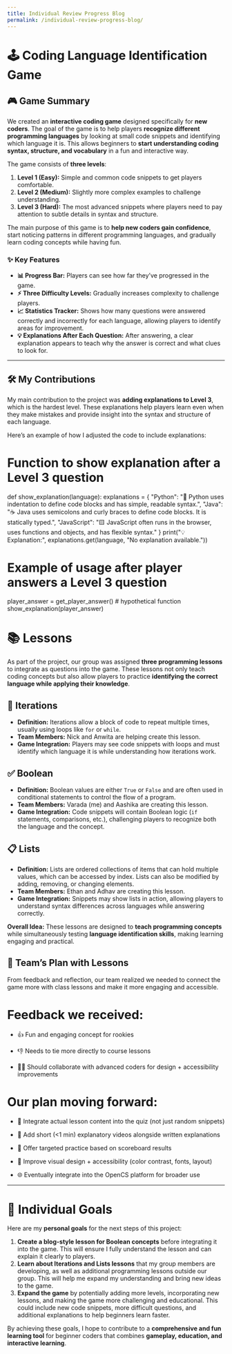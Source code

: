 ```yaml
---
title: Individual Review Progress Blog
permalink: /individual-review-progress-blog/
---
```

# 🕹️ Coding Language Identification Game

## 🎮 Game Summary 

We created an **interactive coding game** designed specifically for **new coders**. The goal of the game is to help players **recognize different programming languages** by looking at small code snippets and identifying which language it is. This allows beginners to **start understanding coding syntax, structure, and vocabulary** in a fun and interactive way.  

The game consists of **three levels**:  

1. **Level 1 (Easy):** Simple and common code snippets to get players comfortable.  
2. **Level 2 (Medium):** Slightly more complex examples to challenge understanding.  
3. **Level 3 (Hard):** The most advanced snippets where players need to pay attention to subtle details in syntax and structure.  

The main purpose of this game is to **help new coders gain confidence**, start noticing patterns in different programming languages, and gradually learn coding concepts while having fun.  

### ✨ Key Features

- **📊 Progress Bar:** Players can see how far they’ve progressed in the game.  
- **⚡ Three Difficulty Levels:** Gradually increases complexity to challenge players.  
- **📈 Statistics Tracker:** Shows how many questions were answered correctly and incorrectly for each language, allowing players to identify areas for improvement.  
- **💡 Explanations After Each Question:** After answering, a clear explanation appears to teach why the answer is correct and what clues to look for.  

---

## 🛠️ My Contributions

My main contribution to the project was **adding explanations to Level 3**, which is the hardest level. These explanations help players learn even when they make mistakes and provide insight into the syntax and structure of each language.  

Here’s an example of how I adjusted the code to include explanations:

# Function to show explanation after a Level 3 question
def show_explanation(language):
    explanations = {
        "Python": "🐍 Python uses indentation to define code blocks and has simple, readable syntax.",
        "Java": "☕ Java uses semicolons and curly braces to define code blocks. It is statically typed.",
        "JavaScript": "🟨 JavaScript often runs in the browser, uses functions and objects, and has flexible syntax."
    }
    print("💡 Explanation:", explanations.get(language, "No explanation available."))

# Example of usage after player answers a Level 3 question
player_answer = get_player_answer()  # hypothetical function
show_explanation(player_answer)

# 📚 Lessons

As part of the project, our group was assigned **three programming lessons** to integrate as questions into the game. These lessons not only teach coding concepts but also allow players to practice **identifying the correct language while applying their knowledge**.

## 🔁 Iterations

- **Definition:** Iterations allow a block of code to repeat multiple times, usually using loops like `for` or `while`.
- **Team Members:** Nick and Anwita are helping create this lesson.
- **Game Integration:** Players may see code snippets with loops and must identify which language it is while understanding how iterations work.

## ✅ Boolean

- **Definition:** Boolean values are either `True` or `False` and are often used in conditional statements to control the flow of a program.
- **Team Members:** Varada (me) and Aashika are creating this lesson.
- **Game Integration:** Code snippets will contain Boolean logic (`if` statements, comparisons, etc.), challenging players to recognize both the language and the concept.

## 📋 Lists

- **Definition:** Lists are ordered collections of items that can hold multiple values, which can be accessed by index. Lists can also be modified by adding, removing, or changing elements.
- **Team Members:** Ethan and Adhav are creating this lesson.
- **Game Integration:** Snippets may show lists in action, allowing players to understand syntax differences across languages while answering correctly.

**Overall Idea:** These lessons are designed to **teach programming concepts** while simultaneously testing **language identification skills**, making learning engaging and practical.

## 🤝 Team’s Plan with Lessons

From feedback and reflection, our team realized we needed to connect the game more with class lessons and make it more engaging and accessible.

# Feedback we received:

- 👍 Fun and engaging concept for rookies

- 👎 Needs to tie more directly to course lessons

- 👩‍💻 Should collaborate with advanced coders for design + accessibility improvements

# Our plan moving forward:

- 📝 Integrate actual lesson content into the quiz (not just random snippets)

- 🎥 Add short (<1 min) explanatory videos alongside written explanations

- 🧩 Offer targeted practice based on scoreboard results

- 🎨 Improve visual design + accessibility (color contrast, fonts, layout)

- 🌐 Eventually integrate into the OpenCS platform for broader use

---

# 🎯 Individual Goals

Here are my **personal goals** for the next steps of this project:

1. **Create a blog-style lesson for Boolean concepts** before integrating it into the game. This will ensure I fully understand the lesson and can explain it clearly to players.
2. **Learn about Iterations and Lists lessons** that my group members are developing, as well as additional programming lessons outside our group. This will help me expand my understanding and bring new ideas to the game.
3. **Expand the game** by potentially adding more levels, incorporating new lessons, and making the game more challenging and educational. This could include new code snippets, more difficult questions, and additional explanations to help beginners learn faster.

By achieving these goals, I hope to contribute to a **comprehensive and fun learning tool** for beginner coders that combines **gameplay, education, and interactive learning**. 
